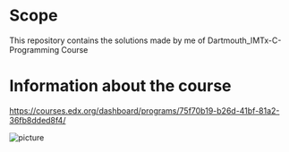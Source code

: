 # Scope

This repository contains the solutions made by me of Dartmouth_IMTx-C-Programming Course


# Information about the course

https://courses.edx.org/dashboard/programs/75f70b19-b26d-41bf-81a2-36fb8dded8f4/


![picture](download.png)
